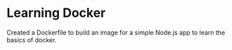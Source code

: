 # Learning Docker
Created a Dockerfile to build an image for a simple Node.js app to learn the basics of docker.
